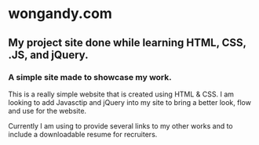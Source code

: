 # wongandy.com
## My project site done while learning HTML, CSS, .JS, and jQuery.

### A simple site made to showcase my work.

This is a really simple website that is created using HTML & CSS. I am looking to add Javasctip and jQuery into my site to bring a better look, flow and use for the website. 

Currently I am using to provide several links to my other works and to include a downloadable resume for recruiters. 

